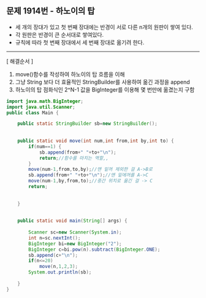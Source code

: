   
## 문제 1914번 - 하노이의 탑 

* 세 개의 장대가 있고 첫 번째 장대에는 반경이 서로 다른 n개의 원판이 쌓여 있다. 
* 각 원판은 반경이 큰 순서대로 쌓여있다. 
* 규칙에 따라 첫 번째 장대에서 세 번째 장대로 옮기려 한다.
---------------
[ 해결순서 ]
1. move()함수를 작성하여 하노이의 탑 흐름을 이해
2. 그냥 String 보다 더 효율적인 StringBuilder를 사용하여 옮긴 과정을 append
3. 하노이의 탑 점화식인 2^N-1 값을 BigInteger를 이용해 몇 번만에 옮겼는지 구함
```java
import java.math.BigInteger;
import java.util.Scanner;
public class Main {

	public static StringBuilder sb=new StringBuilder();
	
	
	public static void move(int num,int from,int by,int to) {
		if(num==1) {
			sb.append(from+" "+to+"\n");
			return;//함수를 마치는 역할,,
		}
		move(num-1,from,to,by);//맨 밑꺼 제외한 걸 A->B로  
		sb.append(from+" "+to+"\n");//맨 밑에꺼를 A->C
		move(num-1,by,from,to);//중간 위치로 옮긴 걸 -> C
		return;	
		
		
	}
	
	
	public static void main(String[] args) {
		
		Scanner sc=new Scanner(System.in);
		int n=sc.nextInt();
		BigInteger bi=new BigInteger("2");
		BigInteger c=bi.pow(n).subtract(BigInteger.ONE);
		sb.append(c+"\n");
		if(n<=20)
			move(n,1,2,3);
		System.out.println(sb);
	
	}
}
```
